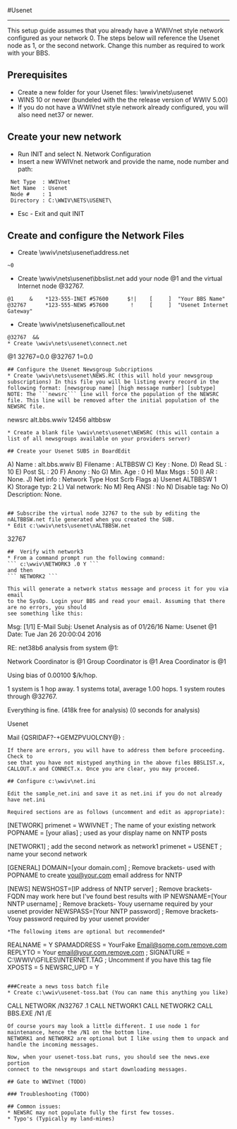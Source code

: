 #Usenet
***

This setup guide assumes that you already have a WWIVnet style network
configured as your network 0. The steps below will reference the Usenet node as 1, or the second network.
Change this number as required to work with your BBS.

## Prerequisites
* Create a new folder for your Usenet files: \wwiv\nets\usenet
* WINS 10 or newer (bundeled with the the release version of WWIV 5.00)
* If you do not have a WWIVnet style network already configured, you will also need net37 or newer.

## Create your new network
* Run INIT and select N. Network Configuration
* Insert a new WWIVnet network and provide the name, node number and path:
```
 Net Type  : WWIVnet                                                      
 Net Name  : Usenet                                                    
 Node #    : 1                                                            
 Directory : C:\WWIV\NETS\USENET\   
```
* Esc - Exit and quit INIT

## Create and configure the Network Files
* Create \wwiv\nets\usenet\address.net 
```
~0
```
* Create \wwiv\nets\usenet\bbslist.net add your node @1 and the virtual Internet node @32767. 
```
@1     &    *123-555-INET #57600      $!|    [     ]  "Your BBS Name"
@32767      *123-555-NEWS #57600       !     [     ]  "Usenet Internet Gateway"
```
* Create \wwiv\nets\usenet\callout.net
```
@32767  &&
* Create \wwiv\nets\usenet\connect.net
```
@1     32767=0.0
@32767     1=0.0
```
## Configure the Usenet Newsgroup Subcriptions
* Create \wwiv\nets\usenet\NEWS.RC (this will hold your newsgroup subscriptions) In this file you will be listing every record in the following format: [newsgroup name] [high message number] [subtype]  
NOTE: The ```newsrc``` line will force the population of the NEWSRC file. This line will be removed after the initial population of the NEWSRC file.
```
newsrc
alt.bbs.wwiv    12456    altbbsw
```
* Create a blank file \wwiv\nets\usenet\NEWSRC (this will contain a list of all newsgroups available on your providers server)

## Create your Usenet SUBS in BoardEdit

```
A) Name       : alt.bbs.wwiv
B) Filename   : ALTBBSW
C) Key        : None.
D) Read SL    : 10
E) Post SL    : 20
F) Anony      : No
G) Min. Age   : 0
H) Max Msgs   : 50
I) AR         : None.
J) Net info   :
      Network      Type    Host    Scrb   Flags
   a) Usenet      ALTBBSW <HERE>  1      
K) Storage typ: 2
L) Val network: No
M) Req ANSI   : No
N) Disable tag: No
O) Description: None.     
```

## Subscribe the virtual node 32767 to the sub by editing the nALTBBSW.net file generated when you created the SUB.
* Edit c:\wwiv\nets\usenet\nALTBBSW.net
```
32767
```
##  Verify with network3
* From a command prompt run the following command:
``` c:\wwiv\NETWORK3 .0 Y ``` 
and then 
``` NETWORK2 ```

This will generate a network status message and process it for you via email 
to the SysOp. Login your BBS and read your email. Assuming that there are no errors, you should 
see something like this:

```
Msg:  [1/1] E-Mail
Subj: Usenet Analysis as of 01/26/16
Name: Usenet @1
Date: Tue Jan 26 20:00:04 2016

RE: net38b6 analysis from system @1:

Network Coordinator is @1
Group Coordinator is @1
Area Coordinator is @1

Using bias of 0.00100 $/k/hop.

1 system is 1 hop away.
1 systems total, average  1.00 hops.
1 system routes through @32767.

Everything is fine.
(418k free for analysis)
(0 seconds for analysis)

Usenet

Mail {QSRIDAF?-+GEMZPVUOLCNY@} :
```
If there are errors, you will have to address them before proceeding. Check to 
see that you have not mistyped anything in the above files BBSLIST.x, 
CALLOUT.x and CONNECT.x. Once you are clear, you may proceed.

## Configure c:\wwiv\net.ini 

Edit the sample_net.ini and save it as net.ini if you do not already have net.ini

Required sections are as follows (uncomment and edit as appropriate): 

``` 
[NETWORK] 
primenet = WWIVNET ; The name of your existing network
POPNAME = [your alias] ; used as your display name on NNTP posts

[NETWORK1] ; add the second network as network1
primenet = USENET ; name your second network 

[GENERAL]
DOMAIN=[your domain.com] ; Remove brackets- used with POPNAME to create you@your.com email address for NNTP

[NEWS]
NEWSHOST=[IP address of NNTP server] ; Remove brackets- FQDN may work here but I've found best results with IP
NEWSNAME=[Your NNTP username] ; Remove brackets- Youy username required by your usenet provider
NEWSPASS=[Your NNTP password] ; Remove brackets- Youy password required by your usenet provider
```
*The following items are optional but recommended*
```
REALNAME = Y 
SPAMADDRESS = YourFake Email@some.com.remove.com
REPLYTO = Your email@your.com.remove.com
; SIGNATURE = C:\WWIV\GFILES\INTERNET.TAG ; Uncomment if you have this tag file
XPOSTS = 5
NEWSRC_UPD = Y
```

###Create a news toss batch file
* Create c:\wwiv\usenet-toss.bat (You can name this anything you like)
```
CALL NETWORK /N32767 .1
CALL NETWORK1
CALL NETWORK2
CALL BBS.EXE /N1 /E
```
Of course yours may look a little different. I use node 1 for maintenance, hence the /N1 on the bottom line.
NETWORK1 and NETWORK2 are optional but I like using them to unpack and handle the incoming messages. 

Now, when your usenet-toss.bat runs, you should see the news.exe portion 
connect to the newsgroups and start downloading messages.

## Gate to WWIVnet (TODO)

### Troubleshooting (TODO)

## Common issues:
* NEWSRC may not populate fully the first few tosses.
* Typo's (Typically my land-mines)




